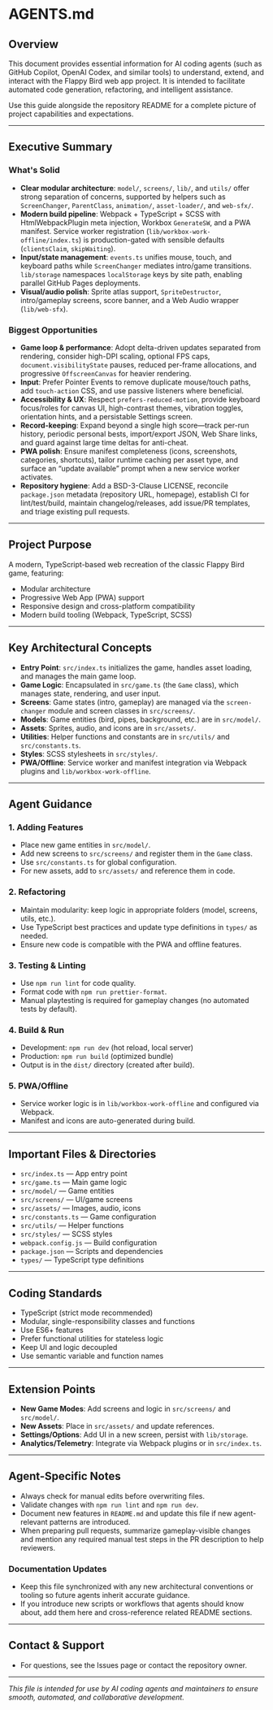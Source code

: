 # AGENTS.md

## Overview

This document provides essential information for AI coding agents (such as GitHub Copilot, OpenAI Codex, and similar tools) to understand, extend, and interact with the Flappy Bird web app project. It is intended to facilitate automated code generation, refactoring, and intelligent assistance.

Use this guide alongside the repository README for a complete picture of project capabilities and expectations.

---

## Executive Summary

### What's Solid
- **Clear modular architecture**: `model/`, `screens/`, `lib/`, and `utils/` offer strong separation of concerns, supported by helpers such as `ScreenChanger`, `ParentClass`, `animation/`, `asset-loader/`, and `web-sfx/`.
- **Modern build pipeline**: Webpack + TypeScript + SCSS with HtmlWebpackPlugin meta injection, Workbox `GenerateSW`, and a PWA manifest. Service worker registration (`lib/workbox-work-offline/index.ts`) is production-gated with sensible defaults (`clientsClaim`, `skipWaiting`).
- **Input/state management**: `events.ts` unifies mouse, touch, and keyboard paths while `ScreenChanger` mediates intro/game transitions. `lib/storage` namespaces `localStorage` keys by site path, enabling parallel GitHub Pages deployments.
- **Visual/audio polish**: Sprite atlas support, `SpriteDestructor`, intro/gameplay screens, score banner, and a Web Audio wrapper (`lib/web-sfx`).

### Biggest Opportunities
- **Game loop & performance**: Adopt delta-driven updates separated from rendering, consider high-DPI scaling, optional FPS caps, `document.visibilityState` pauses, reduced per-frame allocations, and progressive `OffscreenCanvas` for heavier rendering.
- **Input**: Prefer Pointer Events to remove duplicate mouse/touch paths, add `touch-action` CSS, and use passive listeners where beneficial.
- **Accessibility & UX**: Respect `prefers-reduced-motion`, provide keyboard focus/roles for canvas UI, high-contrast themes, vibration toggles, orientation hints, and a persistable Settings screen.
- **Record-keeping**: Expand beyond a single high score—track per-run history, periodic personal bests, import/export JSON, Web Share links, and guard against large time deltas for anti-cheat.
- **PWA polish**: Ensure manifest completeness (icons, screenshots, categories, shortcuts), tailor runtime caching per asset type, and surface an “update available” prompt when a new service worker activates.
- **Repository hygiene**: Add a BSD-3-Clause LICENSE, reconcile `package.json` metadata (repository URL, homepage), establish CI for lint/test/build, maintain changelog/releases, add issue/PR templates, and triage existing pull requests.

---

## Project Purpose

A modern, TypeScript-based web recreation of the classic Flappy Bird game, featuring:
- Modular architecture
- Progressive Web App (PWA) support
- Responsive design and cross-platform compatibility
- Modern build tooling (Webpack, TypeScript, SCSS)

---

## Key Architectural Concepts

- **Entry Point**: `src/index.ts` initializes the game, handles asset loading, and manages the main game loop.
- **Game Logic**: Encapsulated in `src/game.ts` (the `Game` class), which manages state, rendering, and user input.
- **Screens**: Game states (intro, gameplay) are managed via the `screen-changer` module and screen classes in `src/screens/`.
- **Models**: Game entities (bird, pipes, background, etc.) are in `src/model/`.
- **Assets**: Sprites, audio, and icons are in `src/assets/`.
- **Utilities**: Helper functions and constants are in `src/utils/` and `src/constants.ts`.
- **Styles**: SCSS stylesheets in `src/styles/`.
- **PWA/Offline**: Service worker and manifest integration via Webpack plugins and `lib/workbox-work-offline`.

---

## Agent Guidance

### 1. **Adding Features**
- Place new game entities in `src/model/`.
- Add new screens to `src/screens/` and register them in the `Game` class.
- Use `src/constants.ts` for global configuration.
- For new assets, add to `src/assets/` and reference them in code.

### 2. **Refactoring**
- Maintain modularity: keep logic in appropriate folders (model, screens, utils, etc.).
- Use TypeScript best practices and update type definitions in `types/` as needed.
- Ensure new code is compatible with the PWA and offline features.

### 3. **Testing & Linting**
- Use `npm run lint` for code quality.
- Format code with `npm run prettier-format`.
- Manual playtesting is required for gameplay changes (no automated tests by default).

### 4. **Build & Run**
- Development: `npm run dev` (hot reload, local server)
- Production: `npm run build` (optimized bundle)
- Output is in the `dist/` directory (created after build).

### 5. **PWA/Offline**
- Service worker logic is in `lib/workbox-work-offline` and configured via Webpack.
- Manifest and icons are auto-generated during build.

---

## Important Files & Directories

- `src/index.ts` — App entry point
- `src/game.ts` — Main game logic
- `src/model/` — Game entities
- `src/screens/` — UI/game screens
- `src/assets/` — Images, audio, icons
- `src/constants.ts` — Game configuration
- `src/utils/` — Helper functions
- `src/styles/` — SCSS styles
- `webpack.config.js` — Build configuration
- `package.json` — Scripts and dependencies
- `types/` — TypeScript type definitions

---

## Coding Standards

- TypeScript (strict mode recommended)
- Modular, single-responsibility classes and functions
- Use ES6+ features
- Prefer functional utilities for stateless logic
- Keep UI and logic decoupled
- Use semantic variable and function names

---

## Extension Points

- **New Game Modes**: Add screens and logic in `src/screens/` and `src/model/`.
- **New Assets**: Place in `src/assets/` and update references.
- **Settings/Options**: Add UI in a new screen, persist with `lib/storage`.
- **Analytics/Telemetry**: Integrate via Webpack plugins or in `src/index.ts`.

---

## Agent-Specific Notes

- Always check for manual edits before overwriting files.
- Validate changes with `npm run lint` and `npm run dev`.
- Document new features in `README.md` and update this file if new agent-relevant patterns are introduced.
- When preparing pull requests, summarize gameplay-visible changes and mention any required manual test steps in the PR description to help reviewers.

### Documentation Updates

- Keep this file synchronized with any new architectural conventions or tooling so future agents inherit accurate guidance.
- If you introduce new scripts or workflows that agents should know about, add them here and cross-reference related README sections.

---

## Contact & Support

- For questions, see the Issues page or contact the repository owner.

---

*This file is intended for use by AI coding agents and maintainers to ensure smooth, automated, and collaborative development.*

